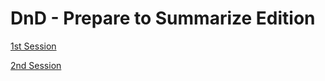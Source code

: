 # DnD - Prepare to Summarize Edition

<a href='https://github.com/Vinther5/DnD/blob/Summary/Session%2001'>1st Session</a>

<a href='https://github.com/Vinther5/DnD/blob/Summary/Session%2002'>2nd Session</a>
